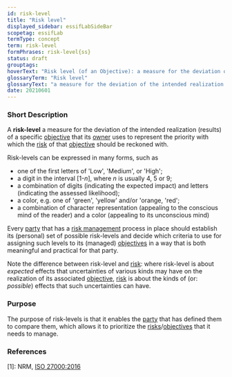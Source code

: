 ```yaml
---
id: risk-level
title: "Risk level"
displayed_sidebar: essifLabSideBar
scopetag: essifLab
termType: concept
term: risk-level
formPhrases: risk-level{ss}
status: draft
grouptags:
hoverText: "Risk level (of an Objective): a measure for the deviation of the intended realization (results) of a specific Objective, that its Owner uses to represent the priority with which the Risk of that Objective should be reckoned with."
glossaryTerm: "Risk level"
glossaryText: "a measure for the deviation of the intended realization (results) of a specific [objective](@) that its [owner](@) uses to represent the priority with which the [risk](@) of that [objective](@) should be reckoned with."
date: 20210601
---
```


### Short Description
A **risk-level** a measure for the deviation of the intended realization (results) of a specific [objective](@) that its [owner](@) uses to represent the priority with which the [risk](@) of that [objective](@) should be reckoned with.

Risk-levels can be expressed in many forms, such as
- one of the first letters of 'Low', 'Medium', or 'High';
- a digit in the interval [1-_n_], where _n_ is usually 4, 5 or 9;
- a combination of digits (indicating the expected impact) and letters (indicating the assessed likelihood);
- a color, e.g. one of 'green', 'yellow' and/or 'orange, 'red';
- a combination of character representation (appealing to the conscious mind of the reader) and a color (appealing to its unconscious mind)

Every [party](@) that has a [risk management](@) process in place should establish its (personal) set of possible risk-levels and decide which criteria to use for assigning such levels to its (managed) [objectives](@) in a way that is both meaningful and practical for that party.

Note the difference between risk-level and [risk](@): where risk-level is about _expected_ effects that uncertainties of various kinds may have on the realization of its associated [objective](@), [risk](@) is about the kinds of (or: _possible_)  effects that such uncertainties can have.

### Purpose
The purpose of risk-levels is that it enables the [party](@) that has defined them to compare them, which allows it to prioritize the [risks](@)/[objectives](@) that it needs to manage.

### References

[1]: NRM, [ISO 27000:2016](https://www.iso.org/obp/ui#iso:std:iso-iec:27000:ed-4:v1:en)